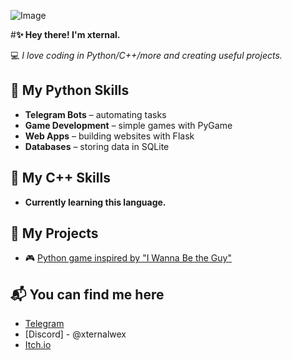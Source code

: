 ![Image](https://github.com/user-attachments/assets/160dbcd0-2c3f-4edf-961c-adecebf4887d)

#**✨ Hey there! I'm xternal.**

💻 *I love coding in Python/C++/more and creating useful projects.*

## 🔧 **My Python Skills**
- **Telegram Bots** – automating tasks
- **Game Development** – simple games with PyGame
- **Web Apps** – building websites with Flask
- **Databases** – storing data in SQLite

## 🔧 **My C++ Skills**
- **Currently learning this language.**

## 🌟 **My Projects**
- 🎮 [Python game inspired by "I Wanna Be the Guy"](https://vladislav-xternal.itch.io/i-wanna-be-the-jumper)


## 📬 **You can find me here**
- [Telegram](https://t.me/vladislav_xternal)
- [Discord] - @xternalwex
- [Itch.io](https://vladislav-xternal.itch.io/)
